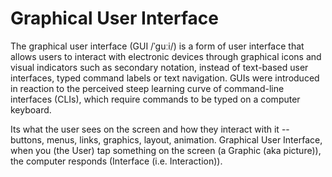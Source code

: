 # Graphical User Interface

The graphical user interface (GUI /ˈɡuːi/) is a form of user interface
that allows users to interact with electronic devices through graphical icons and visual indicators such as secondary notation,
instead of text-based user interfaces, typed command labels or text navigation.
GUIs were introduced in reaction to the perceived steep learning curve of command-line interfaces (CLIs),
which require commands to be typed on a computer keyboard.

Its what the user sees on the screen and how they interact with it -- buttons, menus, links, graphics, layout, animation.
Graphical User Interface, when you (the User) tap something on the screen (a Graphic (aka picture)),
the computer responds (Interface (i.e. Interaction)).
